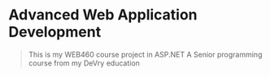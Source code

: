 # Advanced Web Application Development
> This is my WEB460 course project in ASP.NET
> A Senior programming course from my DeVry education
